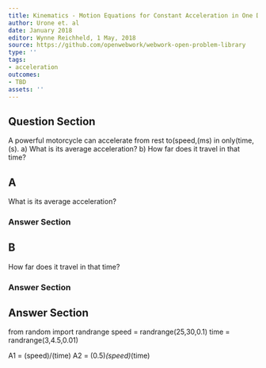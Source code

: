 ```yaml
---
title: Kinematics - Motion Equations for Constant Acceleration in One Dimension
author: Urone et. al
date: January 2018
editor: Wynne Reichheld, 1 May, 2018
source: https://github.com/openwebwork/webwork-open-problem-library
type: ''
tags:
- acceleration
outcomes:
- TBD
assets: ''
---
```


## Question Section 

A powerful motorcycle can accelerate from rest to(speed,(ms) in only(time,(s).
a) What is its average acceleration?
b) How far does it travel in that time?

## A
What is its average acceleration?
### Answer Section
## B
How far does it travel in that time?
### Answer Section


## Answer Section

from random import randrange
speed = randrange(25,30,0.1)
time = randrange(3,4.5,0.01)

A1 = (speed)/(time)
A2 = (0.5)*(speed)*(time)